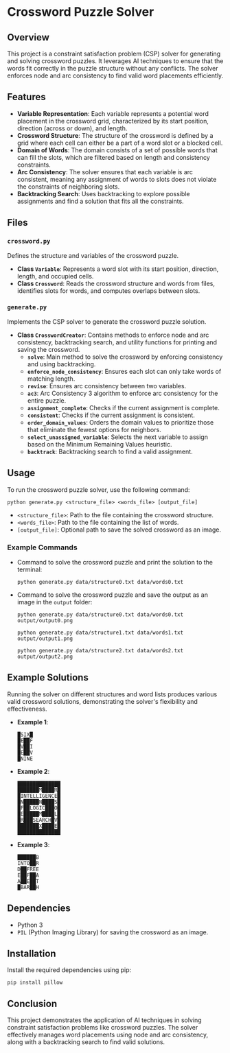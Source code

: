 # Crossword Puzzle Solver

## Overview
This project is a constraint satisfaction problem (CSP) solver for generating and solving crossword puzzles. It leverages AI techniques to ensure that the words fit correctly in the puzzle structure without any conflicts. The solver enforces node and arc consistency to find valid word placements efficiently.

## Features
- **Variable Representation**: Each variable represents a potential word placement in the crossword grid, characterized by its start position, direction (across or down), and length.
- **Crossword Structure**: The structure of the crossword is defined by a grid where each cell can either be a part of a word slot or a blocked cell.
- **Domain of Words**: The domain consists of a set of possible words that can fill the slots, which are filtered based on length and consistency constraints.
- **Arc Consistency**: The solver ensures that each variable is arc consistent, meaning any assignment of words to slots does not violate the constraints of neighboring slots.
- **Backtracking Search**: Uses backtracking to explore possible assignments and find a solution that fits all the constraints.

## Files
### `crossword.py`
Defines the structure and variables of the crossword puzzle.
- **Class `Variable`**: Represents a word slot with its start position, direction, length, and occupied cells.
- **Class `Crossword`**: Reads the crossword structure and words from files, identifies slots for words, and computes overlaps between slots.

### `generate.py`
Implements the CSP solver to generate the crossword puzzle solution.
- **Class `CrosswordCreator`**: Contains methods to enforce node and arc consistency, backtracking search, and utility functions for printing and saving the crossword.
  - **`solve`**: Main method to solve the crossword by enforcing consistency and using backtracking.
  - **`enforce_node_consistency`**: Ensures each slot can only take words of matching length.
  - **`revise`**: Ensures arc consistency between two variables.
  - **`ac3`**: Arc Consistency 3 algorithm to enforce arc consistency for the entire puzzle.
  - **`assignment_complete`**: Checks if the current assignment is complete.
  - **`consistent`**: Checks if the current assignment is consistent.
  - **`order_domain_values`**: Orders the domain values to prioritize those that eliminate the fewest options for neighbors.
  - **`select_unassigned_variable`**: Selects the next variable to assign based on the Minimum Remaining Values heuristic.
  - **`backtrack`**: Backtracking search to find a valid assignment.

## Usage
To run the crossword puzzle solver, use the following command:
```
python generate.py <structure_file> <words_file> [output_file]
```
- `<structure_file>`: Path to the file containing the crossword structure.
- `<words_file>`: Path to the file containing the list of words.
- `[output_file]`: Optional path to save the solved crossword as an image.

### Example Commands

- Command to solve the crossword puzzle and print the solution to the terminal:
  ```
  python generate.py data/structure0.txt data/words0.txt
  ```

- Command to solve the crossword puzzle and save the output as an image in the `output` folder:
  ```
  python generate.py data/structure0.txt data/words0.txt output/output0.png
  ```

  ```
  python generate.py data/structure1.txt data/words1.txt output/output1.png
  ```

  ```
  python generate.py data/structure2.txt data/words2.txt output/output2.png
  ```

## Example Solutions
Running the solver on different structures and word lists produces various valid crossword solutions, demonstrating the solver's flexibility and effectiveness.

- **Example 1**:
  ```
  █SIX█
  █E██F
  █V██I
  █E██V
  █NINE
  ```

- **Example 2**:
  ```
  ██████████████
  ███████M████R█
  █INTELLIGENCE█
  █N█████N████S█
  █F██LOGIC███O█
  █E█████M████L█
  █R███SEARCH█V█
  ███████X████E█
  ██████████████
  ```

- **Example 3**:
  ```
  ██████B
  INTO██R
  D██FREE
  E██F██A
  A██E██T
  █BAR██H
  ```

## Dependencies
- Python 3
- `PIL` (Python Imaging Library) for saving the crossword as an image.

## Installation
Install the required dependencies using pip:
```
pip install pillow
```

## Conclusion
This project demonstrates the application of AI techniques in solving constraint satisfaction problems like crossword puzzles. The solver effectively manages word placements using node and arc consistency, along with a backtracking search to find valid solutions.

